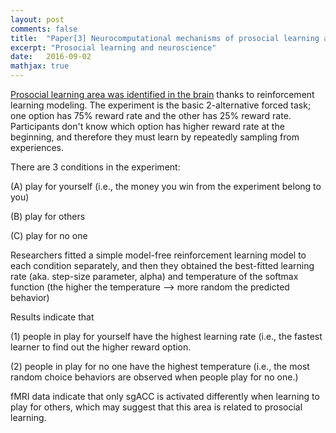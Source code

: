 ```yaml
---
layout: post
comments: false
title:  "Paper[3] Neurocomputational mechanisms of prosocial learning and links to empathy"
excerpt: "Prosocial learning and neuroscience"
date:   2016-09-02
mathjax: true
---
```


[Prosocial learning area was identified in the brain](http://www.pnas.org/content/113/35/9763) thanks to reinforcement learning modeling.
The experiment is the basic 2-alternative forced task; one option has 75% reward rate and the other has 25% reward rate.
Participants don't know which option has higher reward rate at the beginning, and therefore they must learn by repeatedly sampling from experiences.

There are 3 conditions in the experiment: 

(A) play for yourself (i.e., the money you win from the experiment belong to you)

(B) play for others

(C) play for no one

Researchers fitted a simple model-free reinforcement learning model to each condition separately, and then they obtained the best-fitted learning rate (aka. step-size parameter, alpha) and temperature of the softmax function (the higher the temperature --> more random the predicted behavior)

Results indicate that 

(1) people in play for yourself have the highest learning rate (i.e., the fastest learner to find out the higher reward option.

(2) people in play for no one have the highest temperature (i.e., the most random choice behaviors are observed when people play for no one.)


fMRI data indicate that only sgACC is activated differently when learning to play for others, which may suggest that this area is related to prosocial learning.



